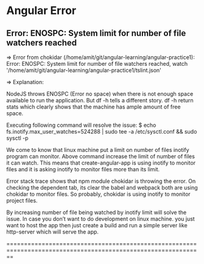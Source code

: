 # Angular Error

## Error: ENOSPC: System limit for number of file watchers reached

=> Error from chokidar (/home/amit/git/angular-learning/angular-practice1): Error: ENOSPC: System limit for number of file watchers reached, watch '/home/amit/git/angular-learning/angular-practice1/tslint.json'

=> Explanation:

NodeJS throws ENOSPC (Error no space) when there is not enough space available to run the application. But df -h tells a different story. df -h return stats which clearly shows that the machine has ample amount of free space. 

Executing following command will resolve the issue:
$ echo fs.inotify.max_user_watches=524288 | sudo tee -a /etc/sysctl.conf && sudo sysctl -p

We come to know that linux machine put a limit on number of files inotify program can monitor. Above command increase the limit of number of files it can watch. This means that create-angular-app is using inotify to monitor files and it is asking inotify to monitor files more than its limit.

Error stack trace shows that npm module chokidar is throwing the error. On checking the dependent tab, its clear the babel and webpack both are using chokidar to monitor files. So probably, chokidar is using inotify to monitor project files.

By increasing number of file being watched by inotify limit will solve the issue. In case you don’t want to do development on linux machine. you just want to host the app then just create a build and run a simple server like http-server which will serve the app.

==============================================================================================================


